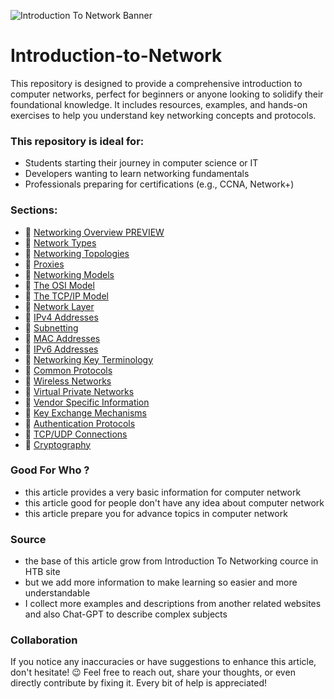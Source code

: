 ![Introduction To Network Banner](https://github.com/user-attachments/assets/394d4777-050d-418e-a89d-1047e2d0df8f)

# Introduction-to-Network
This repository is designed to provide a comprehensive introduction to computer networks, perfect for beginners or anyone looking to solidify their foundational knowledge. It includes resources, examples, and hands-on exercises to help you understand key networking concepts and protocols.

### This repository is ideal for:
- Students starting their journey in computer science or IT
- Developers wanting to learn networking fundamentals
- Professionals preparing for certifications (e.g., CCNA, Network+)

### Sections:
 - 📔 [Networking Overview PREVIEW](https://github.com/cc-Mehdi/Introduction-to-Network/blob/main/Contents/01_Networking%20Overview.md)
 - 📔 [Network Types](https://github.com/cc-Mehdi/Introduction-to-Network/blob/main/Contents/02_Network%20Types.md)
 - 📔 [Networking Topologies](https://github.com/cc-Mehdi/Introduction-to-Network/blob/main/Contents/03_Networking%20Topologies.md)
 - 📔 [Proxies](https://github.com/cc-Mehdi/Introduction-to-Network/blob/main/Contents/04_Proxies.md)
 - 📔 [Networking Models](https://github.com/cc-Mehdi/Introduction-to-Network/blob/main/Contents/05_Networking%20Models.md)
 - 📔 [The OSI Model](https://github.com/cc-Mehdi/Introduction-to-Network/blob/main/Contents/06_The%20OSI%20Model.md)
 - 📔 [The TCP/IP Model](https://github.com/cc-Mehdi/Introduction-to-Network/blob/main/Contents/07_The%20TCP-IP%20Model.md)
 - 📔 [Network Layer](https://github.com/cc-Mehdi/Introduction-to-Network/blob/main/Contents/08_Network%20Layer.md)
 - 📔 [IPv4 Addresses](https://github.com/cc-Mehdi/Introduction-to-Network/blob/main/Contents/09_IPv4%20Addresses.md)
 - 📔 [Subnetting](https://github.com/cc-Mehdi/Introduction-to-Network/blob/main/Contents/11_Subnetting.md)
 - 📔 [MAC Addresses](https://github.com/cc-Mehdi/Introduction-to-Network/blob/main/Contents/10_MAC%20Addresses.md)
 - 📔 [IPv6 Addresses](https://github.com/cc-Mehdi/Introduction-to-Network/blob/main/Contents/12_IPv6%20Addresses.md)
 - 📔 [Networking Key Terminology](https://github.com/cc-Mehdi/Introduction-to-Network/blob/main/Contents/13_Networking%20Key%20Terminology.md)
 - 📔 [Common Protocols](https://github.com/cc-Mehdi/Introduction-to-Network/blob/main/Contents/14_Common%20Protocols.md)
 - 📔 [Wireless Networks](https://github.com/cc-Mehdi/Introduction-to-Network/blob/main/Contents/15_Wireless%20Networks.md)
 - 📔 [Virtual Private Networks](https://github.com/cc-Mehdi/Introduction-to-Network/blob/main/Contents/16_Virtual%20Private%20Networks.md)
 - 📔 [Vendor Specific Information](https://github.com/cc-Mehdi/Introduction-to-Network/blob/main/Contents/17_Vendor%20Specific%20Information.md)
 - 📔 [Key Exchange Mechanisms](https://github.com/cc-Mehdi/Introduction-to-Network/blob/main/Contents/18_Key%20Exchange%20Mechanisms.md)
 - 📔 [Authentication Protocols](https://github.com/cc-Mehdi/Introduction-to-Network/blob/main/Contents/19_Authentication%20Protocols.md)
 - 📔 [TCP/UDP Connections](https://github.com/cc-Mehdi/Introduction-to-Network/blob/main/Contents/20_TCP-UDP%20Connections.md)
 - 📔 [Cryptography](https://github.com/cc-Mehdi/Introduction-to-Network/blob/main/Contents/21_Cryptography.md)

### Good For Who ?
- this article provides a very basic information for computer network
- this article good for people don't have any idea about computer network
- this article prepare you for advance topics in computer network

### Source 
- the base of this article grow from Introduction To Networking cource in HTB site
- but we add more information to make learning so easier and more understandable
- I collect more examples and descriptions from another related websites and also Chat-GPT to describe complex subjects

### Collaboration
If you notice any inaccuracies or have suggestions to enhance this article, don't hesitate! 😉 Feel free to reach out, share your thoughts, or even directly contribute by fixing it. Every bit of help is appreciated!


